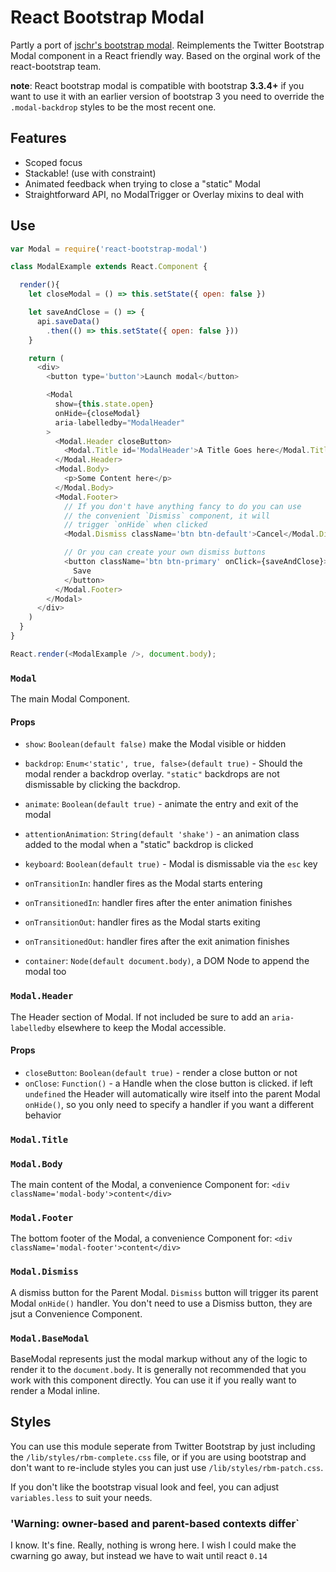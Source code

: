 React Bootstrap Modal
===================================

Partly a port of [jschr's bootstrap modal](https://github.com/jschr/bootstrap-modal/). Reimplements the Twitter Bootstrap Modal component in a React friendly way. Based on the orginal work of the react-bootstrap team.

__note__: React bootstrap modal is compatible with bootstrap __3.3.4+__ if you want to use it with an earlier version of bootstrap 3 you need to override the `.modal-backdrop` styles to be the most recent one.

## Features

- Scoped focus
- Stackable! (use with constraint)
- Animated feedback when trying to close a "static" Modal
- Straightforward API, no ModalTrigger or Overlay mixins to deal with

## Use

```js
var Modal = require('react-bootstrap-modal')

class ModalExample extends React.Component {

  render(){
    let closeModal = () => this.setState({ open: false })

    let saveAndClose = () => {
      api.saveData()
        .then(() => this.setState({ open: false }))
    }

    return (
      <div>
        <button type='button'>Launch modal</button>

        <Modal 
          show={this.state.open} 
          onHide={closeModal}
          aria-labelledby="ModalHeader"
        >
          <Modal.Header closeButton>
            <Modal.Title id='ModalHeader'>A Title Goes here</Modal.Title>
          </Modal.Header>
          <Modal.Body>
            <p>Some Content here</p>
          </Modal.Body>
          <Modal.Footer>
            // If you don't have anything fancy to do you can use 
            // the convenient `Dismiss` component, it will 
            // trigger `onHide` when clicked
            <Modal.Dismiss className='btn btn-default'>Cancel</Modal.Dismiss>

            // Or you can create your own dismiss buttons
            <button className='btn btn-primary' onClick={saveAndClose}>
              Save
            </button>
          </Modal.Footer>
        </Modal>
      </div>
    )
  }
}

React.render(<ModalExample />, document.body);

```

### `Modal`

The main Modal Component.

#### Props

- `show`: `Boolean(default false)` make the Modal visible or hidden
- `backdrop`: `Enum<'static', true, false>(default true)` - Should the modal render a backdrop overlay. `"static"` backdrops are not dismissable by clicking the backdrop.

- `animate`: `Boolean(default true)` - animate the entry and exit of the modal
- `attentionAnimation`: `String(default 'shake')` - an animation class added to the modal when a "static" backdrop is clicked
- `keyboard`: `Boolean(default true)` - Modal is dismissable via the `esc` key
- `onTransitionIn`: handler fires as the Modal starts entering
- `onTransitionedIn`: handler fires after the enter animation finishes
- `onTransitionOut`: handler fires as the Modal starts exiting
- `onTransitionedOut`: handler fires after the exit animation finishes
- `container`: `Node(default document.body)`, a DOM Node to append the modal too

### `Modal.Header`

The Header section of Modal. If not included be sure to add an `aria-labelledby` elsewhere to keep the Modal accessible.

#### Props
  - `closeButton`: `Boolean(default true)` - render a close button or not
  - `onClose`: `Function()` - a Handle when the close button is clicked. if left `undefined` the Header will automatically wire itself into the parent Modal `onHide()`, so you only need to specify a handler if you want a different behavior

### `Modal.Title`

### `Modal.Body`

The main content of the Modal, a convenience Component for: `<div className='modal-body'>content</div>`

### `Modal.Footer`

The bottom footer of the Modal, a convenience Component for: `<div className='modal-footer'>content</div>`

### `Modal.Dismiss`

A dismiss button for the Parent Modal. `Dismiss` button will trigger its parent Modal `onHide()` handler. You don't need to use a Dismiss button, they are jsut a Convenience Component.
  
### `Modal.BaseModal`

BaseModal represents just the modal markup without any of the logic to render it to the `document.body`. It is generally not recommended that you work with this component directly. You can use it if you really want to render a Modal inline.

## Styles

You can use this module seperate from Twitter Bootstrap by just including the `/lib/styles/rbm-complete.css` file, or if you are using bootstrap and don't want to re-include styles you can just use `/lib/styles/rbm-patch.css`.

If you don't like the bootstrap visual look and feel, you can adjust `variables.less` to suit your needs.


### 'Warning: owner-based and parent-based contexts differ`

I know. It's fine. Really, nothing is wrong here. I wish I could make the cwarning go away, but instead we have to wait until react `0.14`